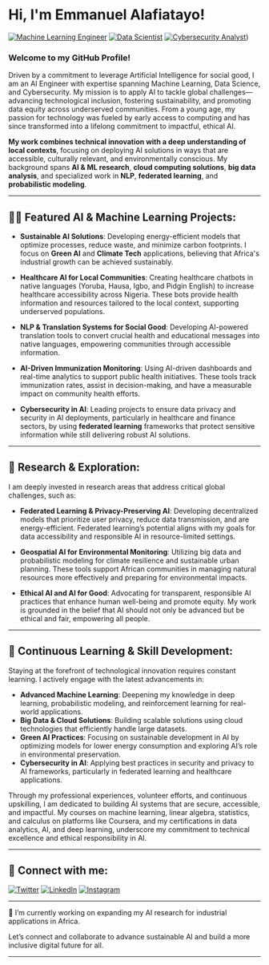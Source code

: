 # Hi, I'm Emmanuel Alafiatayo!  
[![Machine Learning Engineer](https://img.shields.io/badge/Machine%20Learning%20Engineer-blue)](https://github.com/alafiatayo-emmanuel) [![Data Scientist](https://img.shields.io/badge/Data%20Scientist-blue)](https://www.linkedin.com/in/emmanuel-alafiatayo-191693136/) [![Cybersecurity Analyst](https://img.shields.io/badge/Cybersecurity%20Analyst-blue)](https://www.youtube.com/channel/UCg_JzwV-mv8Oou8Wl5YiY4g)) 

### Welcome to my GitHub Profile!

Driven by a commitment to leverage Artificial Intelligence for social good, I am an AI Engineer with expertise spanning Machine Learning, Data Science, and Cybersecurity. My mission is to apply AI to tackle global challenges—advancing technological inclusion, fostering sustainability, and promoting data equity across underserved communities. From a young age, my passion for technology was fueled by early access to computing and has since transformed into a lifelong commitment to impactful, ethical AI. 

**My work combines technical innovation with a deep understanding of local contexts**, focusing on deploying AI solutions in ways that are accessible, culturally relevant, and environmentally conscious. My background spans **AI & ML research**, **cloud computing solutions**, **big data analysis**, and specialized work in **NLP**, **federated learning**, and **probabilistic modeling**.

---

## 👨‍💻 Featured AI & Machine Learning Projects:
- **Sustainable AI Solutions**: Developing energy-efficient models that optimize processes, reduce waste, and minimize carbon footprints. I focus on **Green AI** and **Climate Tech** applications, believing that Africa's industrial growth can be achieved sustainably.
  
- **Healthcare AI for Local Communities**: Creating healthcare chatbots in native languages (Yoruba, Hausa, Igbo, and Pidgin English) to increase healthcare accessibility across Nigeria. These bots provide health information and resources tailored to the local context, supporting underserved populations.

- **NLP & Translation Systems for Social Good**: Developing AI-powered translation tools to convert crucial health and educational messages into native languages, empowering communities through accessible information.

- **AI-Driven Immunization Monitoring**: Using AI-driven dashboards and real-time analytics to support public health initiatives. These tools track immunization rates, assist in decision-making, and have a measurable impact on community health efforts.

- **Cybersecurity in AI**: Leading projects to ensure data privacy and security in AI deployments, particularly in healthcare and finance sectors, by using **federated learning** frameworks that protect sensitive information while still delivering robust AI solutions.

---

## 🧠 Research & Exploration:
I am deeply invested in research areas that address critical global challenges, such as:
- **Federated Learning & Privacy-Preserving AI**: Developing decentralized models that prioritize user privacy, reduce data transmission, and are energy-efficient. Federated learning’s potential aligns with my goals for data accessibility and responsible AI in resource-limited settings.

- **Geospatial AI for Environmental Monitoring**: Utilizing big data and probabilistic modeling for climate resilience and sustainable urban planning. These tools support African communities in managing natural resources more effectively and preparing for environmental impacts.

- **Ethical AI and AI for Good**: Advocating for transparent, responsible AI practices that enhance human well-being and promote equity. My work is grounded in the belief that AI should not only be advanced but be ethical and fair, empowering all people.

---

## 🌱 Continuous Learning & Skill Development:
Staying at the forefront of technological innovation requires constant learning. I actively engage with the latest advancements in:
- **Advanced Machine Learning**: Deepening my knowledge in deep learning, probabilistic modeling, and reinforcement learning for real-world applications.
- **Big Data & Cloud Solutions**: Building scalable solutions using cloud technologies that efficiently handle large datasets.
- **Green AI Practices**: Focusing on sustainable development in AI by optimizing models for lower energy consumption and exploring AI’s role in environmental preservation.
- **Cybersecurity in AI**: Applying best practices in security and privacy to AI frameworks, particularly in federated learning and healthcare applications.

Through my professional experiences, volunteer efforts, and continuous upskilling, I am dedicated to building AI systems that are secure, accessible, and impactful. My courses on machine learning, linear algebra, statistics, and calculus on platforms like Coursera, and my certifications in data analytics, AI, and deep learning, underscore my commitment to technical excellence and ethical responsibility in AI.

---

## 🤳 Connect with me:

[![Twitter](https://img.shields.io/badge/Twitter-%231DA1F2.svg?style=for-the-badge&logo=twitter&logoColor=white)][twitter]
[![LinkedIn](https://img.shields.io/badge/LinkedIn-%230077B5.svg?style=for-the-badge&logo=linkedin&logoColor=white)][linkedin]
[![Instagram](https://img.shields.io/badge/Instagram-%23E4405F.svg?style=for-the-badge&logo=instagram&logoColor=white)][instagram]

[twitter]: https://twitter.com/EAlafiatayo  
[linkedin]: https://www.linkedin.com/in/emmanuel-alafiatayo-191693136  
[instagram]: https://www.instagram.com/judah_alafiatayo  


---


🔭 I’m currently working on expanding my AI research for industrial applications in Africa.


Let’s connect and collaborate to advance sustainable AI and build a more inclusive digital future for all.

---
